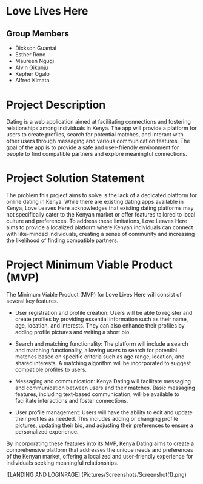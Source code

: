 # Love Lives Here

## Group Members
* Dickson Guantai
* Esther Rono
* Maureen Ngugi
* Alvin Gikunju
* Kepher Ogalo
* Alfred Kimata

# Project Description
Dating is a web application aimed at facilitating connections and fostering relationships among individuals in Kenya.
The app will provide a platform for users to create profiles, search for potential matches, and interact with other users through messaging and various communication features. 
The goal of the app is to provide a safe and user-friendly environment for people to find compatible partners and explore meaningful connections.

# Project Solution Statement
The problem this project aims to solve is the lack of a dedicated platform for online dating in Kenya. While there are existing dating apps available in Kenya, Love Leaves Here acknowledges that existing dating platforms may not specifically cater to the Kenyan market or offer features tailored to local culture and preferences. 
To address these limitations, Love Leaves Here aims to provide a localized platform where Kenyan individuals can connect with like-minded individuals, creating a sense of community and increasing the likelihood of finding compatible partners.

# Project Minimum Viable Product (MVP)
The Minimum Viable Product (MVP) for Love Lives Here will consist of several key features. 

- User registration and profile creation: Users will be able to register and create profiles by providing essential information such as their name, age, location, and interests. They can also enhance their profiles by adding profile pictures and writing a short bio.

- Search and matching functionality: The platform will include a search and matching functionality, allowing users to search for potential matches based on specific criteria such as age range, location, and shared interests. A matching algorithm will be incorporated to suggest compatible profiles to users.

- Messaging and communication: Kenya Dating will facilitate messaging and communication between users and their matches. Basic messaging features, including text-based communication, will be available to facilitate interactions and foster connections.

- User profile management: Users will have the ability to edit and update their profiles as needed. This includes adding or changing profile pictures, updating their bio, and adjusting their preferences to ensure a personalized experience.

By incorporating these features into its MVP, Kenya Dating aims to create a comprehensive platform that addresses the unique needs and preferences of the Kenyan market, offering a localized and user-friendly experience for individuals seeking meaningful relationships.

![LANDING AND LOGINPAGE] (Pictures/Screenshots/Screenshot(1).png)


